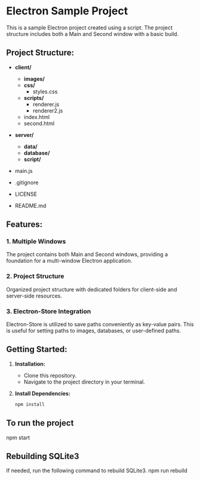 # Electron Sample Project

This is a sample Electron project created using a script. The project structure includes both a Main and Second window with a basic build.

## Project Structure:

- **client/**
  - **images/**
  - **css/**
    - styles.css
  - **scripts/**
    - renderer.js
    - renderer2.js
  - index.html
  - second.html

- **server/**
  - **data/**
  - **database/**
  - **script/**

- main.js
- .gitignore
- LICENSE
- README.md

## Features:

### 1. Multiple Windows
The project contains both Main and Second windows, providing a foundation for a multi-window Electron application.

### 2. Project Structure
Organized project structure with dedicated folders for client-side and server-side resources.

### 3. Electron-Store Integration
Electron-Store is utilized to save paths conveniently as key-value pairs. This is useful for setting paths to images, databases, or user-defined paths.

## Getting Started:

1. **Installation:**
   - Clone this repository.
   - Navigate to the project directory in your terminal.

2. **Install Dependencies:**
   ```bash
   npm install

## To run the project 
npm start

## Rebuilding SQLite3
If needed, run the following command to rebuild SQLite3.
npm run rebuild
